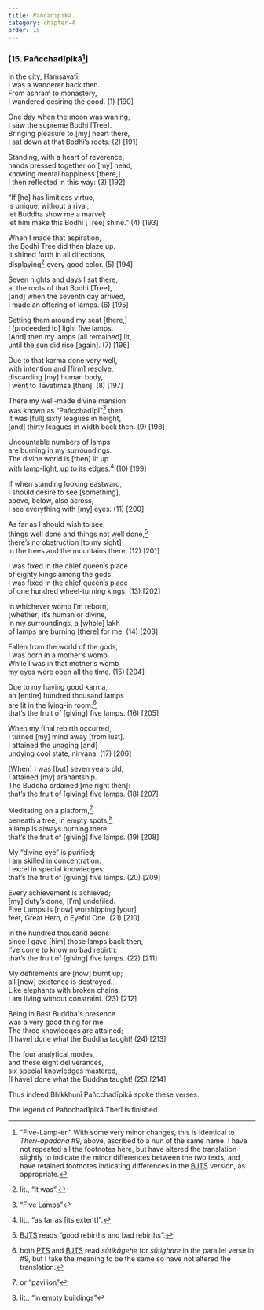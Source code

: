 ```yaml
---
title: Pañcadīpikā
category: chapter-4
order: 15
---
```


### \[15. Pañ<span class="diacritics" data-state="on">c</span><span class="no-diacritics" data-state="off">ch</span>adīpikā[^1]\]

In the city, Haṃsavatī,  
I was a wanderer back then.  
From ashram to monastery,  
I wandered desiring the good. (1) \[190\]

One day when the moon was waning,  
I saw the supreme Bodhi \[Tree\].  
Bringing pleasure to \[my\] heart there,  
I sat down at that Bodhi’s roots. (2) \[191\]

Standing, with a heart of reverence,  
hands pressed together on \[my\] head,  
knowing mental happiness \[there,\]  
I then reflected in this way: (3) \[192\]

“If \[he\] has limitless virtue,  
is unique, without a rival,  
let Buddha show me a marvel;  
let him make this Bodhi \[Tree\] shine.” (4) \[193\]

When I made that aspiration,  
the Bodhi Tree did then blaze up.  
It shined forth in all directions,  
displaying[^2] every good color. (5) \[194\]

Seven nights and days I sat there,  
at the roots of that Bodhi \[Tree\],  
\[and\] when the seventh day arrived,  
I made an offering of lamps. (6) \[195\]

Setting them around my seat \[there,\]  
I \[proceeded to\] light five lamps.  
\[And\] then my lamps \[all remained\] lit,  
until the sun did rise \[again\]. (7) \[196\]

Due to that karma done very well,  
with intention and \[firm\] resolve,  
discarding \[my\] human body,  
I went to Tāvatiṃsa \[then\]. (8) \[197\]

There my well-made divine mansion  
was known as “Pañ<span class="diacritics" data-state="on">c</span><span class="no-diacritics" data-state="off">ch</span>adīpī”[^3] then.  
It was \[full\] sixty leagues in height,  
\[and\] thirty leagues in width back then. (9) \[198\]

Uncountable numbers of lamps  
are burning in my surroundings.  
The divine world is \[then\] lit up  
with lamp-light, up to its edges.[^4] (10) \[199\]

If when standing looking eastward,  
I should desire to see \[something\],  
above, below, also across,  
I see everything with \[my\] eyes. (11) \[200\]

As far as I should wish to see,  
things well done and things not well done,[^5]  
there’s no obstruction \[to my sight\]  
in the trees and the mountains there. (12) \[201\]

I was fixed in the chief queen’s place  
of eighty kings among the gods.  
I was fixed in the chief queen’s place  
of one hundred wheel-turning kings. (13) \[202\]

In whichever womb I’m reborn,  
\[whether\] it’s human or divine,  
in my surroundings, a \[whole\] lakh  
of lamps are burning \[there\] for me. (14) \[203\]

Fallen from the world of the gods,  
I was born in a mother’s womb.  
While I was in that mother’s womb  
my eyes were open all the time. (15) \[204\]

Due to my having good karma,  
an \[entire\] hundred thousand lamps  
are lit in the lying-in room:[^6]  
that’s the fruit of \[giving\] five lamps. (16) \[205\]

When my final rebirth occurred,  
I turned \[my\] mind away \[from lust\].  
I attained the unaging \[and\]  
undying cool state, nirvana. (17) \[206\]

\[When\] I was \[but\] seven years old,  
I attained \[my\] arahantship.  
The Buddha ordained \[me right then\]:  
that’s the fruit of \[giving\] five lamps. (18) \[207\]

Meditating on a platform,[^7]  
beneath a tree, in empty spots,[^8]  
a lamp is always burning there:  
that’s the fruit of \[giving\] five lamps. (19) \[208\]

My “divine eye” is purified;  
I am skilled in concentration.  
I excel in special knowledges:  
that’s the fruit of \[giving\] five lamps. (20) \[209\]

Every achievement is achieved;  
\[my\] duty’s done, \[I’m\] undefiled.  
Five Lamps is \[now\] worshipping \[your\]  
feet, Great Hero, o Eyeful One. (21) \[210\]

In the hundred thousand aeons  
since I gave \[him\] those lamps back then,  
I’ve come to know no bad rebirth:  
that’s the fruit of \[giving\] five lamps. (22) \[211\]

My defilements are \[now\] burnt up;  
all \[new\] existence is destroyed.  
Like elephants with broken chains,  
I am living without constraint. (23) \[212\]

Being in Best Buddha's presence  
was a very good thing for me.  
The three knowledges are attained;  
\[I have\] done what the Buddha taught! (24) \[213\]

The four analytical modes,  
and these eight deliverances,  
six special knowledges mastered,  
\[I have\] done what the Buddha taught! (25) \[214\]

Thus indeed Bhikkhunī Pañ<span class="diacritics" data-state="on">c</span><span class="no-diacritics" data-state="off">ch</span>adīpikā spoke these verses.

The legend of Pañ<span class="diacritics" data-state="on">c</span><span class="no-diacritics" data-state="off">ch</span>adīpikā Therī is finished.

[^1]: “Five-Lamp-er.” With some very minor changes, this is identical to *Therī-apadāna* \#9, above, ascribed to a nun of the same name. I have not repeated all the footnotes here, but have altered the translation slightly to indicate the minor differences between the two texts, and have retained footnotes indicating differences in the <abbr title="Buddha Jayanthi Tripitaka Series">BJTS</abbr> version, as appropriate.

[^2]: lit., “it was”.

[^3]: “Five Lamps”

[^4]: lit., “as far as \[its extent\]”.

[^5]: <abbr title="Buddha Jayanthi Tripitaka Series">BJTS</abbr> reads “good rebirths and bad rebirths”.

[^6]: both <abbr title="Pali Text Society">PTS</abbr> and <abbr title="Buddha Jayanthi Tripitaka Series">BJTS</abbr> read *sūtikāgehe* for *sūtighare* in the parallel verse in \#9, but I take the meaning to be the same so have not altered the translation.

[^7]: or “pavilion”

[^8]: lit., “in empty buildings”
